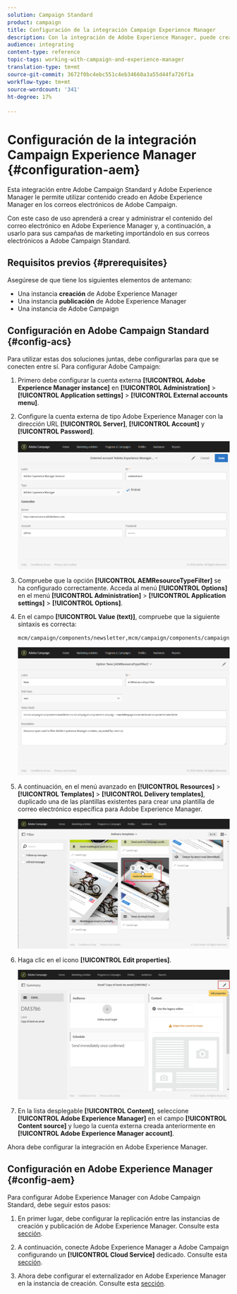 ```yaml
---
solution: Campaign Standard
product: campaign
title: Configuración de la integración Campaign Experience Manager
description: Con la integración de Adobe Experience Manager, puede crear contenido directamente en AEM y utilizarlo posteriormente en Adobe Campaign.
audience: integrating
content-type: reference
topic-tags: working-with-campaign-and-experience-manager
translation-type: tm+mt
source-git-commit: 3672f0bc4ebc551c4eb34660a3a55d44fa726f1a
workflow-type: tm+mt
source-wordcount: '341'
ht-degree: 17%

---
```



# Configuración de la integración Campaign Experience Manager {#configuration-aem}

Esta integración entre Adobe Campaign Standard y Adobe Experience Manager le permite utilizar contenido creado en Adobe Experience Manager en los correos electrónicos de Adobe Campaign.

Con este caso de uso aprenderá a crear y administrar el contenido del correo electrónico en Adobe Experience Manager y, a continuación, a usarlo para sus campañas de marketing importándolo en sus correos electrónicos a Adobe Campaign Standard.

## Requisitos previos {#prerequisites}

Asegúrese de que tiene los siguientes elementos de antemano:

* Una instancia **creación** de Adobe Experience Manager
* Una instancia **publicación** de Adobe Experience Manager
* Una instancia de Adobe Campaign

## Configuración en Adobe Campaign Standard {#config-acs}

Para utilizar estas dos soluciones juntas, debe configurarlas para que se conecten entre sí.
Para configurar Adobe Campaign:

1. Primero debe configurar la cuenta externa **[!UICONTROL Adobe Experience Manager instance]** en **[!UICONTROL Administration]** > **[!UICONTROL Application settings]** > **[!UICONTROL External accounts menu]**.

1. Configure la cuenta externa de tipo Adobe Experience Manager con la dirección URL **[!UICONTROL Server]**, **[!UICONTROL Account]** y **[!UICONTROL Password]**.

   ![](assets/aem_1.png)

1. Compruebe que la opción **[!UICONTROL AEMResourceTypeFilter]** se ha configurado correctamente. Acceda al menú **[!UICONTROL Options]** en el menú **[!UICONTROL Administration]** > **[!UICONTROL Application settings]** > **[!UICONTROL Options]**.

1. En el campo **[!UICONTROL Value (text)]**, compruebe que la siguiente sintaxis es correcta:

   ```
   mcm/campaign/components/newsletter,mcm/campaign/components/campaign_newsletterpage,mcm/neolane/components/newsletter
   ```

   ![](assets/aem_2.png)

1. A continuación, en el menú avanzado en **[!UICONTROL Resources]** > **[!UICONTROL Templates]** > **[!UICONTROL Delivery templates]**, duplicado una de las plantillas existentes para crear una plantilla de correo electrónico específica para Adobe Experience Manager.

   ![](assets/aem_3.png)

1. Haga clic en el icono **[!UICONTROL Edit properties]**.

   ![](assets/aem_4.png)

1. En la lista desplegable **[!UICONTROL Content]**, seleccione **[!UICONTROL Adobe Experience Manager]** en el campo **[!UICONTROL Content source]** y luego la cuenta externa creada anteriormente en **[!UICONTROL Adobe Experience Manager account]**.

Ahora debe configurar la integración en Adobe Experience Manager.

## Configuración en Adobe Experience Manager {#config-aem}

Para configurar Adobe Experience Manager con Adobe Campaign Standard, debe seguir estos pasos:

1. En primer lugar, debe configurar la replicación entre las instancias de creación y publicación de Adobe Experience Manager. Consulte esta [sección](https://docs.adobe.com/content/help/en/experience-manager-65/administering/integration/campaignstandard.html#configuring-adobe-experience-manager).

1. A continuación, conecte Adobe Experience Manager a Adobe Campaign configurando un **[!UICONTROL Cloud Service]** dedicado. Consulte esta [sección](https://docs.adobe.com/content/help/en/experience-manager-65/administering/integration/campaignstandard.html#connecting-aem-to-adobe-campaign).

1. Ahora debe configurar el externalizador en Adobe Experience Manager en la instancia de creación. Consulte esta [sección](https://docs.adobe.com/content/help/en/experience-manager-65/administering/integration/campaignstandard.html#configuring-the-externalizer).

